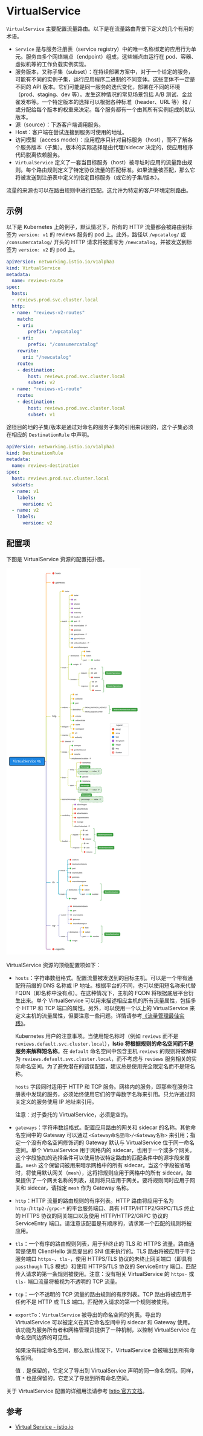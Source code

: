# VirtualService

`VirtualService` 主要配置流量路由。以下是在流量路由背景下定义的几个有用的术语。

- `Service` 是与服务注册表（service registry）中的唯一名称绑定的应用行为单元。服务由多个网络端点（endpoint）组成，这些端点由运行在 pod、容器、虚拟机等的工作负载实例实现。
- 服务版本，又称子集（subset）：在持续部署方案中，对于一个给定的服务，可能有不同的实例子集，运行应用程序二进制的不同变体。这些变体不一定是不同的 API 版本。它们可能是同一服务的迭代变化，部署在不同的环境（prod、staging、dev 等）。发生这种情况的常见场景包括 A/B 测试、金丝雀发布等。一个特定版本的选择可以根据各种标准（header、URL 等）和 / 或分配给每个版本的权重来决定。每个服务都有一个由其所有实例组成的默认版本。
- 源（source）：下游客户端调用服务。
- Host：客户端在尝试连接到服务时使用的地址。
- 访问模型（access model）：应用程序只针对目标服务（host），而不了解各个服务版本（子集）。版本的实际选择是由代理/sidecar 决定的，使应用程序代码脱离依赖服务。
- `VirtualService` 定义了一套当目标服务（host）被寻址时应用的流量路由规则。每个路由规则定义了特定协议流量的匹配标准。如果流量被匹配，那么它将被发送到注册表中定义的指定目标服务（或它的子集/版本）。

流量的来源也可以在路由规则中进行匹配。这允许为特定的客户环境定制路由。

## 示例

以下是 Kubernetes 上的例子，默认情况下，所有的 HTTP 流量都会被路由到标签为 `version: v1` 的 reviews 服务的 pod 上。此外，路径以 `/wpcatalog/` 或 `/consumercatalog/` 开头的 HTTP 请求将被重写为 `/newcatalog`，并被发送到标签为 `version: v2` 的 pod 上。

```yaml
apiVersion: networking.istio.io/v1alpha3
kind: VirtualService
metadata:
  name: reviews-route
spec:
  hosts:
  - reviews.prod.svc.cluster.local
  http:
  - name: "reviews-v2-routes"
    match:
    - uri:
        prefix: "/wpcatalog"
    - uri:
        prefix: "/consumercatalog"
    rewrite:
      uri: "/newcatalog"
    route:
    - destination:
        host: reviews.prod.svc.cluster.local
        subset: v2
  - name: "reviews-v1-route"
    route:
    - destination:
        host: reviews.prod.svc.cluster.local
        subset: v1
```

途径目的地的子集/版本是通过对命名的服务子集的引用来识别的，这个子集必须在相应的 `DestinationRule` 中声明。

```yaml
apiVersion: networking.istio.io/v1alpha3
kind: DestinationRule
metadata:
  name: reviews-destination
spec:
  host: reviews.prod.svc.cluster.local
  subsets:
  - name: v1
    labels:
      version: v1
  - name: v2
    labels:
      version: v2
```

## 配置项

下图是 VirtualService 资源的配置拓扑图。

![VirtualService 资源配置拓扑图](../../images/virtualservice.png)

VirtualService 资源的顶级配置项如下：

- `hosts`：字符串数组格式。配置流量被发送到的目标主机。可以是一个带有通配符前缀的 DNS 名称或 IP 地址。根据平台的不同，也可以使用短名称来代替 FQDN（即名称中没有点）。在这种情况下，主机的 FQDN 将根据底层平台衍生出来。单个 VirtualService 可以用来描述相应主机的所有流量属性，包括多个 HTTP 和 TCP 端口的属性。另外，可以使用一个以上的 VirtualService 来定义主机的流量属性，但要注意一些问题。详情请参考[《流量管理最佳实践》](https://istio.io/latest/docs/ops/best-practices/traffic-management/)。

  Kubernetes 用户的注意事项。当使用短名称时（例如 `reviews` 而不是 `reviews.default.svc.cluster.local`），**Istio 将根据规则的命名空间而不是服务来解释短名称**。在 `default` 命名空间中包含主机 `reviews` 的规则将被解释为 `reviews.default.svc.cluster.local`，而不考虑与 `reviews` 服务相关的实际命名空间。为了避免潜在的错误配置，建议总是使用完全限定名而不是短名称。

  `hosts` 字段同时适用于 HTTP 和 TCP 服务。网格内的服务，即那些在服务注册表中发现的服务，必须始终使用它们的字母数字名称来引用。只允许通过网关定义的服务使用 IP 地址来引用。

  注意：对于委托的 VirtualService，必须是空的。

- `gateways`：字符串数组格式。配置应用路由的网关和 sidecar 的名称。其他命名空间中的 Gateway 可以通过 `<Gateway命名空间>/<Gateway名称>` 来引用；指定一个没有命名空间修饰词的 Gateway 默认与 VirtualService 位于同一命名空间。单个 VirtualService 用于网格内的 sidecar，也用于一个或多个网关。这个字段施加的选择条件可以使用协议特定路由的匹配条件中的源字段来覆盖。`mesh` 这个保留词被用来暗示网格中的所有 sidecar。当这个字段被省略时，将使用默认网关（`mesh`），这将把规则应用于网格中的所有 sidecar。如果提供了一个网关名称的列表，规则将只应用于网关。要将规则同时应用于网关和 sidecar，请指定 `mesh` 作为 Gateway 名称。

- `http`：HTTP 流量的路由规则的有序列表。HTTP 路由将应用于名为 `http-`/`http2-`/`grpc-*` 的平台服务端口、具有 HTTP/HTTP2/GRPC/TLS 终止的 HTTPS 协议的网关端口以及使用 HTTP/HTTP2/GRPC 协议的 ServiceEntry 端口。请注意该配置是有顺序的，请求第一个匹配的规则将被应用。

- `tls`：一个有序的路由规则列表，用于非终止的 TLS 和 HTTPS 流量。路由通常是使用 ClientHello 消息提出的 SNI 值来执行的。TLS 路由将被应用于平台服务端口 `https-`、`tls-`，使用 HTTPS/TLS 协议的未终止网关端口（即具有 `passthough` TLS 模式）和使用 HTTPS/TLS 协议的 ServiceEntry 端口。匹配传入请求的第一条规则被使用。注意：没有相关 VirtualService 的 `https-` 或 `tls-` 端口流量将被视为不透明的 TCP 流量。

- `tcp`：一个不透明的 TCP 流量的路由规则的有序列表。TCP 路由将被应用于任何不是 HTTP 或 TLS 端口。匹配传入请求的第一个规则被使用。

- `exportTo`：`VirtualService` 被导出的命名空间的列表。导出的 VirtualService 可以被定义在其它命名空间中的 sidecar 和 Gateway 使用。该功能为服务所有者和网格管理员提供了一种机制，以控制 VirtualService 在命名空间边界的可见性。

  如果没有指定命名空间，那么默认情况下，VirtualService 会被输出到所有命名空间。

  值 `.` 是保留的，它定义了导出到 VirtualService 声明的同一命名空间。同样，值 `*` 也是保留的，它定义了导出到所有命名空间。

关于 VirtualService 配置的详细用法请参考 [Istio 官方文档](https://istio.io/latest/docs/reference/config/networking/virtual-service/)。

## 参考

- [Virtual Service - istio.io](https://istio.io/latest/docs/reference/config/networking/virtual-service/)
